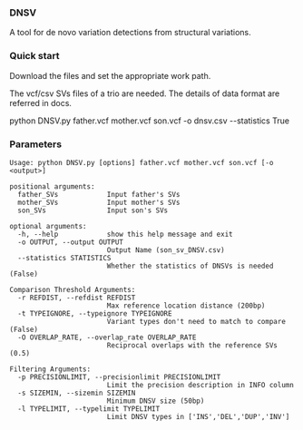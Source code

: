 ### DNSV
A tool for de novo variation detections from structural variations.
### Quick start

Download the files and set the appropriate work path.

The vcf/csv SVs files of a trio are needed. The details of data format are referred in docs.

python DNSV.py father.vcf mother.vcf son.vcf -o dnsv.csv --statistics True


### Parameters

```
Usage: python DNSV.py [options] father.vcf mother.vcf son.vcf [-o <output>]

positional arguments:
  father_SVs            Input father's SVs
  mother_SVs            Input mother's SVs
  son_SVs               Input son's SVs

optional arguments:
  -h, --help            show this help message and exit
  -o OUTPUT, --output OUTPUT
                        Output Name (son_sv_DNSV.csv)
  --statistics STATISTICS
                        Whether the statistics of DNSVs is needed (False)

Comparison Threshold Arguments:
  -r REFDIST, --refdist REFDIST
                        Max reference location distance (200bp)
  -t TYPEIGNORE, --typeignore TYPEIGNORE
                        Variant types don't need to match to compare (False)
  -O OVERLAP_RATE, --overlap_rate OVERLAP_RATE
                        Reciprocal overlaps with the reference SVs (0.5)

Filtering Arguments:
  -p PRECISIONLIMIT, --precisionlimit PRECISIONLIMIT
                        Limit the precision description in INFO column
  -s SIZEMIN, --sizemin SIZEMIN
                        Minimum DNSV size (50bp)
  -l TYPELIMIT, --typelimit TYPELIMIT
                        Limit DNSV types in ['INS','DEL','DUP','INV']
```

